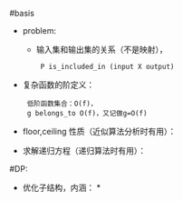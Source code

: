 #basis
 * problem:
	 * 输入集和输出集的关系（不是映射），

			P is_included_in (input X output)

 * 复杂函数的阶定义：

		低阶函数集合：O(f)，
		g belongs_to O(f)，又记做g=O(f)
 * floor,ceiling 性质（近似算法分析时有用）：


 * 求解递归方程（递归算法时有用）：

#DP:
 * 优化子结构，内涵：
	 * 